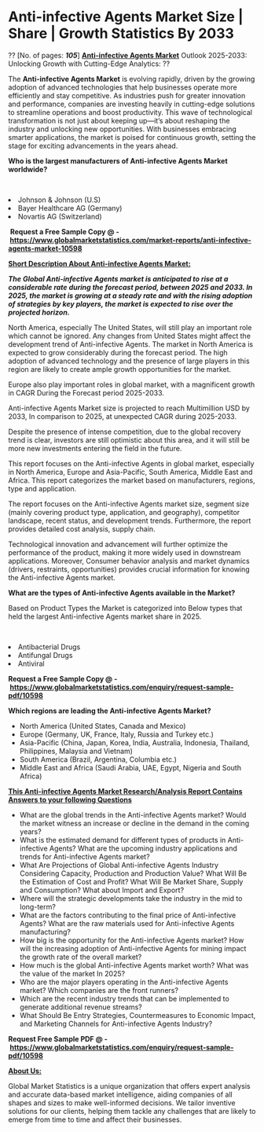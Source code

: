 <H1>Anti-infective Agents Market Size | Share | Growth Statistics By 2033</H1><p>?? [No. of pages:&nbsp;<strong><em>105</em></strong>]&nbsp;<strong><a href="https://www.globalmarketstatistics.com/market-reports/anti-infective-agents-market-10598">Anti-infective Agents&nbsp;Market</a></strong>&nbsp;Outlook 2025-2033: Unlocking Growth with Cutting-Edge Analytics: ??</p><p>The <strong>Anti-infective Agents Market</strong> is evolving rapidly, driven by the growing adoption of advanced technologies that help businesses operate more efficiently and stay competitive. As industries push for greater innovation and performance, companies are investing heavily in cutting-edge solutions to streamline operations and boost productivity. This wave of technological transformation is not just about keeping up&mdash;it&rsquo;s about reshaping the industry and unlocking new opportunities. With businesses embracing smarter applications, the market is poised for continuous growth, setting the stage for exciting advancements in the years ahead.</p><p><strong>Who is the largest manufacturers of Anti-infective Agents Market worldwide?</strong></p><p>&nbsp;<li>Johnson & Johnson (U.S)<li>Bayer Healthcare AG (Germany)<li>Novartis AG (Switzerland)</p><p>&nbsp;<strong>Request a Free Sample Copy @ -&nbsp;<a href="https://www.globalmarketstatistics.com/market-reports/anti-infective-agents-market-10598">https://www.globalmarketstatistics.com/market-reports/anti-infective-agents-market-10598</a></strong></p><p><strong><u>Short Description About Anti-infective Agents Market:</u></strong></p><p><strong><em>The Global Anti-infective Agents market is anticipated to rise at a considerable rate during the forecast period, between 2025 and 2033. In 2025, the market is growing at a steady rate and with the rising adoption of strategies by key players, the market is expected to rise over the projected horizon.</em></strong></p><p>North America, especially The United States, will still play an important role which cannot be ignored. Any changes from United States might affect the development trend of Anti-infective Agents. The market in North America is expected to grow considerably during the forecast period. The high adoption of advanced technology and the presence of large players in this region are likely to create ample growth opportunities for the market.</p><p>Europe also play important roles in global market, with a magnificent growth in CAGR During the Forecast period 2025-2033.</p><p>Anti-infective Agents Market size is projected to reach Multimillion USD by 2033, In comparison to 2025, at unexpected CAGR during 2025-2033.</p><p>Despite the presence of intense competition, due to the global recovery trend is clear, investors are still optimistic about this area, and it will still be more new investments entering the field in the future.</p><p>This report focuses on the Anti-infective Agents in global market, especially in North America, Europe and Asia-Pacific, South America, Middle East and Africa. This report categorizes the market based on manufacturers, regions, type and application.</p><p>The report focuses on the Anti-infective Agents market size, segment size (mainly covering product type, application, and geography), competitor landscape, recent status, and development trends. Furthermore, the report provides detailed cost analysis, supply chain.</p><p>Technological innovation and advancement will further optimize the performance of the product, making it more widely used in downstream applications. Moreover, Consumer behavior analysis and market dynamics (drivers, restraints, opportunities) provides crucial information for knowing the Anti-infective Agents market.</p><p><strong>What are the types of Anti-infective Agents available in the Market?</strong></p><p>Based on Product Types the Market is categorized into Below types that held the largest Anti-infective Agents market share in 2025.</p><p>&nbsp;<li>Antibacterial Drugs<li> Antifungal Drugs<li> Antiviral&nbsp;</p><p><strong>Request a Free Sample Copy @ -&nbsp;<a href="https://www.globalmarketstatistics.com/enquiry/request-sample-pdf/10598">https://www.globalmarketstatistics.com/enquiry/request-sample-pdf/10598</a></strong></p><p><strong>Which regions are leading the Anti-infective Agents Market?</strong></p><ul><li>North America (United States, Canada and Mexico)</li><li>Europe (Germany, UK, France, Italy, Russia and Turkey etc.)</li><li>Asia-Pacific (China, Japan, Korea, India, Australia, Indonesia, Thailand, Philippines, Malaysia and Vietnam)</li><li>South America (Brazil, Argentina, Columbia etc.)</li><li>Middle East and Africa (Saudi Arabia, UAE, Egypt, Nigeria and South Africa)</li></ul><p><strong><u>This Anti-infective Agents Market Research/Analysis Report Contains Answers to your following Questions</u></strong></p><ul><li>What are the global trends in the Anti-infective Agents market? Would the market witness an increase or decline in the demand in the coming years?</li><li>What is the estimated demand for different types of products in Anti-infective Agents? What are the upcoming industry applications and trends for Anti-infective Agents market?</li><li>What Are Projections of Global Anti-infective Agents Industry Considering Capacity, Production and Production Value? What Will Be the Estimation of Cost and Profit? What Will Be Market Share, Supply and Consumption? What about Import and Export?</li><li>Where will the strategic developments take the industry in the mid to long-term?</li><li>What are the factors contributing to the final price of Anti-infective Agents? What are the raw materials used for Anti-infective Agents manufacturing?</li><li>How big is the opportunity for the Anti-infective Agents market? How will the increasing adoption of Anti-infective Agents for mining impact the growth rate of the overall market?</li><li>How much is the global Anti-infective Agents market worth? What was the value of the market In 2025?</li><li>Who are the major players operating in the Anti-infective Agents market? Which companies are the front runners?</li><li>Which are the recent industry trends that can be implemented to generate additional revenue streams?</li><li>What Should Be Entry Strategies, Countermeasures to Economic Impact, and Marketing Channels for Anti-infective Agents Industry?</li></ul><p><strong>Request Free Sample PDF @ -&nbsp;<a href="https://www.globalmarketstatistics.com/enquiry/request-sample-pdf/10598">https://www.globalmarketstatistics.com/enquiry/request-sample-pdf/10598</a></strong></p><p><strong><u>About Us:</u></strong></p><p>Global Market Statistics&nbsp;is a unique organization that offers expert analysis and accurate data-based market intelligence, aiding companies of all shapes and sizes to make well-informed decisions. We tailor inventive solutions for our clients, helping them tackle any challenges that are likely to emerge from time to time and affect their businesses.</p>
